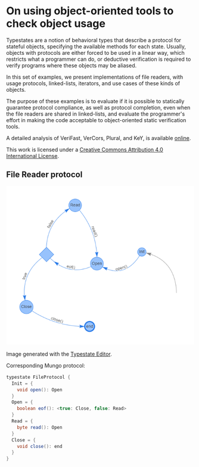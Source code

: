 # On using object-oriented tools to check object usage

Typestates are a notion of behavioral types that describe a protocol for stateful objects, specifying the available methods for each state. Usually, objects with protocols are either forced to be used in a linear way, which restricts what a programmer can do, or deductive verification is required to verify programs where these objects may be aliased.

In this set of examples, we present implementations of file readers, with usage protocols, linked-lists, iterators, and use cases of these kinds of objects.

The purpose of these examples is to evaluate if it is possible to statically guarantee protocol compliance, as well as protocol completion, even when the file readers are shared in linked-lists, and evaluate the programmer's effort in making the code acceptable to object-oriented static verification tools.

A detailed analysis of VeriFast, VerCors, Plural, and KeY, is available [online](https://drive.google.com/file/d/1WcnfqXGYjIYj-Yjpt-fkem-zwmoUbjfe/view).

This work is licensed under a
[Creative Commons Attribution 4.0 International License](https://creativecommons.org/licenses/by/4.0/).

## File Reader protocol

![File Reader Protocol](./file_reader_protocol.png)

Image generated with the [Typestate Editor](https://typestate-editor.github.io/).

Corresponding Mungo protocol:

```java
typestate FileProtocol {
  Init = {
    void open(): Open
  }
  Open = {
    boolean eof(): <true: Close, false: Read>
  }
  Read = {
    byte read(): Open
  }
  Close = {
    void close(): end
  }
}
```
